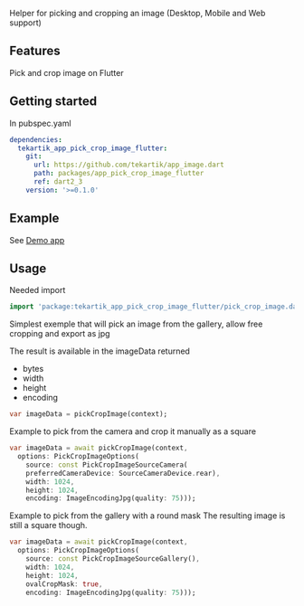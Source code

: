 Helper for picking and cropping an image (Desktop, Mobile and Web support)

## Features

Pick and crop image on Flutter

## Getting started

In pubspec.yaml

```yaml
dependencies:
  tekartik_app_pick_crop_image_flutter:
    git:
      url: https://github.com/tekartik/app_image.dart
      path: packages/app_pick_crop_image_flutter
      ref: dart2_3
    version: '>=0.1.0'
```

## Example

See [Demo app](../../example/app_pick_crop_image_demo)

## Usage

Needed import

```dart
import 'package:tekartik_app_pick_crop_image_flutter/pick_crop_image.dart';
```

Simplest exemple that will pick an image from the gallery, allow free cropping and export as jpg

The result is available in the imageData returned
* bytes
* width
* height
* encoding

```dart
var imageData = pickCropImage(context);
```


Example to pick from the camera and crop it manually as a square

```dart
var imageData = await pickCropImage(context,
  options: PickCropImageOptions(
    source: const PickCropImageSourceCamera(
    preferredCameraDevice: SourceCameraDevice.rear),
    width: 1024,
    height: 1024,
    encoding: ImageEncodingJpg(quality: 75)));
```

Example to pick from the gallery with a round mask
The resulting image is still a square though.

```dart
var imageData = await pickCropImage(context,
  options: PickCropImageOptions(
    source: const PickCropImageSourceGallery(),
    width: 1024,
    height: 1024,
    ovalCropMask: true,
    encoding: ImageEncodingJpg(quality: 75)));
```
